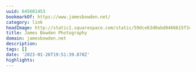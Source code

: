 ```yaml
---
uuid: 645601453
bookmarkOf: https://www.jamesbowden.net/
category: link
headImage: http://static1.squarespace.com/static/59dce63d0abd0466615f3ce4/t/5f846d538fc0336d8f4e1b9c/1602514401005/JB3_small.png?format=1500w
title: James Bowden Photography
domain: jamesbowden.net
description:
tags: []
date: '2023-01-26T19:51:39.878Z'
highlights:
---
```



